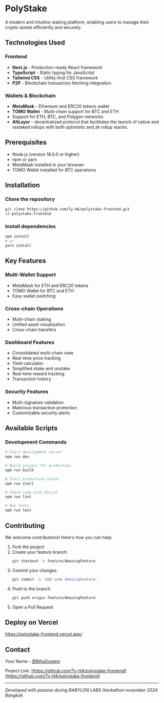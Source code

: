 # PolyStake

A modern and intuitive staking platform, enabling users to manage their crypto assets efficiently and securely.

## Technologies Used

### Frontend
* **Next.js** - Production-ready React framework
* **TypeScript** - Static typing for JavaScript
* **Tailwind CSS** - Utility-first CSS framework
* **P2P** - Blockchain transaction fetching integration

### Wallets & Blockchain
* **MetaMask** - Ethereum and ERC20 tokens wallet
* **TOMO Wallet** - Multi-chain support for BTC and ETH
* Support for ETH, BTC, and Polygon networks
* **AltLayer** - decentralized protocol that facilitates the launch of native and restaked rollups with both optimistic and zk rollup stacks.

## Prerequisites

* Node.js (version 18.0.0 or higher)
* npm or yarn
* MetaMask installed in your browser
* TOMO Wallet installed for BTC operations

## Installation

### Clone the repository
```bash
git clone https://github.com/Ty-HA/polystake-frontend.git
cd polystake-frontend
```

### Install dependencies
```bash
npm install
# or
yarn install
```
## Key Features

### Multi-Wallet Support
* MetaMask for ETH and ERC20 tokens
* TOMO Wallet for BTC and ETH
* Easy wallet switching

### Cross-chain Operations
* Multi-chain staking
* Unified asset visualization
* Cross-chain transfers

### Dashboard Features
* Consolidated multi-chain view
* Real-time price tracking
* Yield calculator
* Simplified stake and unstake
* Real-time reward tracking
* Transaction history

### Security Features
* Multi-signature validation
* Malicious transaction protection
* Customizable security alerts

## Available Scripts

### Development Commands
```bash
# Start development server
npm run dev

# Build project for production
npm run build

# Start production server
npm run start

# Check code with ESLint
npm run lint

# Run tests
npm run test
```

## Contributing

We welcome contributions! Here's how you can help:

1. Fork the project
2. Create your feature branch
   ```bash
   git checkout -b feature/AmazingFeature
   ```
3. Commit your changes
   ```bash
   git commit -m 'Add some AmazingFeature'
   ```
4. Push to the branch
   ```bash
   git push origin feature/AmazingFeature
   ```
5. Open a Pull Request

## Deploy on Vercel
https://polystake-frontend.vercel.app/

## Contact

Your Name - [@BthaSystem](https://twitter.com/bthasystem)

Project Link: [https://github.com/Ty-HA/polystake-frontend](https://github.com/Ty-HA/polystake-frontend)

---

*Developed with passion during BABYLON LABS Hackathon november 2024 Bangkok*